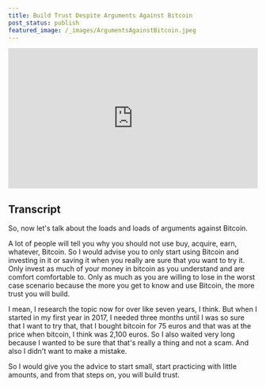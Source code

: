 ```yaml
---
title: Build Trust Despite Arguments Against Bitcoin
post_status: publish
featured_image: /_images/ArgumentsAgainstBitcoin.jpeg
---
```


<div style="padding:56.25% 0 0 0;position:relative;"><iframe src="https://player.vimeo.com/video/846992976?badge=0&amp;autopause=0&amp;player_id=0&amp;app_id=58479" frameborder="0" allow="autoplay; fullscreen; picture-in-picture" allowfullscreen style="position:absolute;top:0;left:0;width:100%;height:100%;" title="019 Arguments Against Bitcoin"></iframe></div>

<div style="margin-bottom:30px;"></div>

## Transcript

So, now let's talk about the loads and loads of arguments against Bitcoin. 

A lot of people will tell you why you should not use buy, acquire, earn, whatever, Bitcoin. So I would advise you to only start using Bitcoin and investing in it or saving it when you really are sure that you want to try it. Only invest as much of your money in bitcoin as you understand and are comfort comfortable to. Only as much as you are willing to lose in the worst case scenario because the more you get to know and use Bitcoin, the more trust you will build. 

I mean, I research the topic now for over like seven years, I think. But when I started in my first year in 2017, I needed three months until I was so sure that I want to try that, that I bought bitcoin for 75 euros and that was at the price when bitcoin, I think was 2,100 euros. So I also waited very long because I wanted to be sure that that's really a thing and not a scam. And also I didn't want to make a mistake. 

So I would give you the advice to start small, start practicing with little amounts, and from that steps on, you will build trust.
